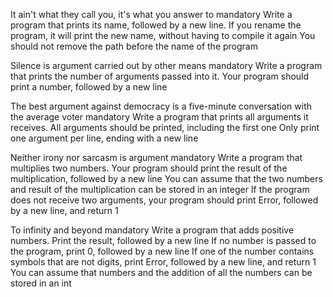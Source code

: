 It ain't what they call you, it's what you answer to mandatory Write a program that prints its name, followed by a new line.
If you rename the program, it will print the new name, without having to compile it again You should not remove the path before the name of the program

Silence is argument carried out by other means mandatory Write a program that prints the number of arguments passed into it.
Your program should print a number, followed by a new line

The best argument against democracy is a five-minute conversation with the average voter mandatory Write a program that prints all arguments it receives.
All arguments should be printed, including the first one Only print one argument per line, ending with a new line

Neither irony nor sarcasm is argument mandatory Write a program that multiplies two numbers.
Your program should print the result of the multiplication, followed by a new line You can assume that the two numbers and result of the multiplication can be stored in an integer If the program does not receive two arguments, your program should print Error, followed by a new line, and return 1

To infinity and beyond mandatory Write a program that adds positive numbers.
Print the result, followed by a new line If no number is passed to the program, print 0, followed by a new line If one of the number contains symbols that are not digits, print Error, followed by a new line, and return 1 You can assume that numbers and the addition of all the numbers can be stored in an int
